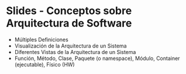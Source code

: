 # Slides - Conceptos sobre Arquitectura de Software

- Múltiples Definiciones
- Visualización de la Arquitectura de un Sistema
- Diferentes Vistas de la Arquitectura de un Sistema
- Función, Método, Clase, Paquete (o namespace), Módulo, Container (ejecutable), Físico (HW)
